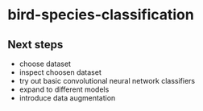 # bird-species-classification

## Next steps
- choose dataset
- inspect choosen dataset
- try out basic convolutional neural network classifiers
- expand to different models
- introduce data augmentation
